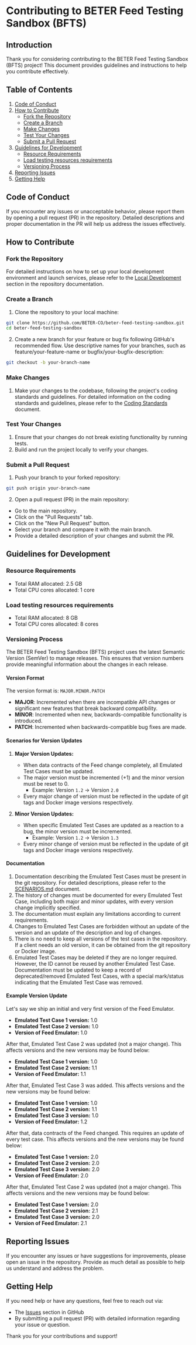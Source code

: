 # Contributing to BETER Feed Testing Sandbox (BFTS)

## Introduction

Thank you for considering contributing to the BETER Feed Testing Sandbox (BFTS) project! This document provides guidelines and instructions to help you contribute effectively.

## Table of Contents

1. [Code of Conduct](#code-of-conduct)
2. [How to Contribute](#how-to-contribute)
   - [Fork the Repository](#fork-the-repository)
   - [Create a Branch](#create-a-branch)
   - [Make Changes](#make-changes)
   - [Test Your Changes](#test-your-changes)
   - [Submit a Pull Request](#submit-a-pull-request)
3. [Guidelines for Development](#guidelines-for-development)
   - [Resource Requirements](#resource-requirements)
   - [Load testing resources requirements](#load-testing-resources-requirements)
   - [Versioning Process](#versioning-process)
4. [Reporting Issues](#reporting-issues)
5. [Getting Help](#getting-help)

## Code of Conduct

If you encounter any issues or unacceptable behavior, please report them by opening a pull request (PR) in the repository. Detailed descriptions and proper documentation in the PR will help us address the issues effectively.


## How to Contribute

### Fork the Repository

For detailed instructions on how to set up your local development environment and launch services, please refer to the [Local Development](doc/RUNNING_APPS.md#local-development) section in the repository documentation.


### Create a Branch

1. Clone the repository to your local machine:

```bash
git clone https://github.com/BETER-CO/beter-feed-testing-sandbox.git
cd beter-feed-testing-sandbox
```
2. Create a new branch for your feature or bug fix following GitHub's recommended flow. Use descriptive names for your branches, such as feature/your-feature-name or bugfix/your-bugfix-description:

```bash
git checkout -b your-branch-name
```

### Make Changes

1. Make your changes to the codebase, following the project's coding standards and guidelines. For detailed information on the coding standards and guidelines, please refer to the [Coding Standards](doc/CODING_STANDARDS.md) document.


### Test Your Changes

1. Ensure that your changes do not break existing functionality by running tests.
2. Build and run the project locally to verify your changes.

### Submit a Pull Request

1. Push your branch to your forked repository:

```bash
git push origin your-branch-name
```

2. Open a pull request (PR) in the main repository:
* Go to the main repository.
* Click on the "Pull Requests" tab.
* Click on the "New Pull Request" button.
* Select your branch and compare it with the main branch.
* Provide a detailed description of your changes and submit the PR.

## Guidelines for Development

### Resource Requirements

- Total RAM allocated: 2.5 GB
- Total CPU cores allocated: 1 core


### Load testing resources requirements

- Total RAM allocated: 8 GB
- Total CPU cores allocated: 8 cores

### Versioning Process

The BETER Feed Testing Sandbox (BFTS) project uses the latest Semantic Version (SemVer) to manage releases. This ensures that version numbers provide meaningful information about the changes in each release.

#### Version Format

The version format is: `MAJOR.MINOR.PATCH`

- **MAJOR**: Incremented when there are incompatible API changes or significant new features that break backward compatibility.
- **MINOR**: Incremented when new, backwards-compatible functionality is introduced.
- **PATCH**: Incremented when backwards-compatible bug fixes are made.

#### Scenarios for Version Updates

1. **Major Version Updates:**
   - When data contracts of the Feed change completely, all Emulated Test Cases must be updated.
   - The major version must be incremented (+1) and the minor version must be reset to 0.
     - Example: Version `1.2` -> Version `2.0`
   - Every major change of version must be reflected in the update of git tags and Docker image versions respectively.

2. **Minor Version Updates:**
   - When specific Emulated Test Cases are updated as a reaction to a bug, the minor version must be incremented.
     - Example: Version `1.2` -> Version `1.3`
   - Every minor change of version must be reflected in the update of git tags and Docker image versions respectively.

#### Documentation

1. Documentation describing the Emulated Test Cases must be present in the git repository. For detailed descriptions, please refer to the [SCENARIOS.md](doc/SCENARIOS.md) document.
2. The history of changes must be documented for every Emulated Test Case, including both major and minor updates, with every version change implicitly specified.
3. The documentation must explain any limitations according to current requirements.
4. Changes to Emulated Test Cases are forbidden without an update of the version and an update of the description and log of changes.
5. There is no need to keep all versions of the test cases in the repository. If a client needs an old version, it can be obtained from the git repository or Docker image.
6. Emulated Test Cases may be deleted if they are no longer required. However, the ID cannot be reused by another Emulated Test Case. Documentation must be updated to keep a record of deprecated/removed Emulated Test Cases, with a special mark/status indicating that the Emulated Test Case was removed.

#### Example Version Update

Let's say we ship an initial and very first version of the Feed Emulator.
- **Emulated Test Case 1 version:** 1.0
- **Emulated Test Case 2 version:** 1.0
- **Version of Feed Emulator:** 1.0

After that, Emulated Test Case 2 was updated (not a major change). This affects versions and the new versions may be found below:
- **Emulated Test Case 1 version:** 1.0
- **Emulated Test Case 2 version:** 1.1
- **Version of Feed Emulator:** 1.1

After that, Emulated Test Case 3 was added. This affects versions and the new versions may be found below:
- **Emulated Test Case 1 version:** 1.0
- **Emulated Test Case 2 version:** 1.1
- **Emulated Test Case 3 version:** 1.0
- **Version of Feed Emulator:** 1.2

After that, data contracts of the Feed changed. This requires an update of every test case. This affects versions and the new versions may be found below:
- **Emulated Test Case 1 version:** 2.0
- **Emulated Test Case 2 version:** 2.0
- **Emulated Test Case 3 version:** 2.0
- **Version of Feed Emulator:** 2.0

After that, Emulated Test Case 2 was updated (not a major change). This affects versions and the new versions may be found below:
- **Emulated Test Case 1 version:** 2.0
- **Emulated Test Case 2 version:** 2.1
- **Emulated Test Case 3 version:** 2.0
- **Version of Feed Emulator:** 2.1


## Reporting Issues

If you encounter any issues or have suggestions for improvements, please open an issue in the repository. Provide as much detail as possible to help us understand and address the problem.

## Getting Help

If you need help or have any questions, feel free to reach out via:

* The [Issues](https://github.com/BETER-CO/beter-feed-testing-sandbox/issues) section in GitHub
* By submitting a pull request (PR) with detailed information regarding your issue or question.


Thank you for your contributions and support!

